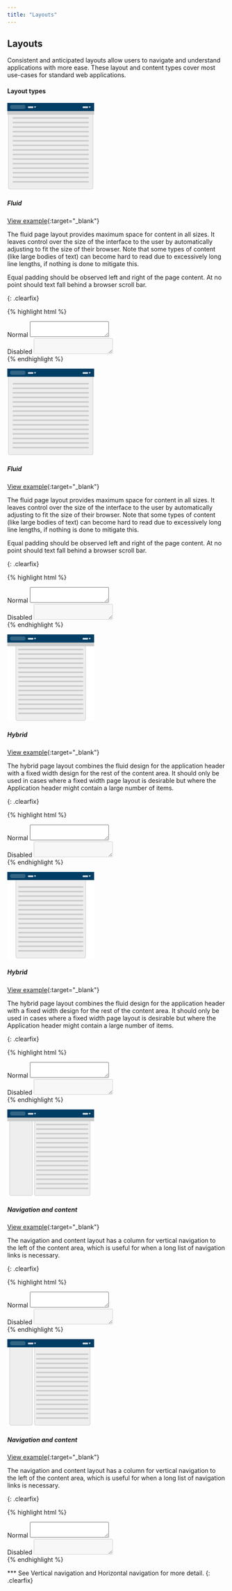 ```yaml
---
title: "Layouts"
---
```


<div class="pl-pattern pl-pattern-layouts">

## Layouts
Consistent and anticipated layouts allow users to navigate and understand applications with more ease. These layout and content types cover most use-cases for standard web applications.

#### Layout types

<div class="pl-preview">

![Fixed width layout](layouts/images/layout-fluid_wApp.png)

##### Fluid

[View example](layouts/fluid_wApp.html){:target="_blank"}

The fluid page layout provides maximum space for content in all sizes. It leaves control over the size of the interface to the user by automatically adjusting to fit the size of their browser. Note that some types of content (like large bodies of text) can become hard to read due to excessively long line lengths, if nothing is done to mitigate this.

Equal padding should be observed left and right of the page content. At no point should text fall behind a browser scroll bar.


</div>

{: .clearfix}

{% highlight html %}
<form role="form" class="form">
  <div class="mdl-textfield mdl-js-textfield mdl-textfield--floating-label">
    <label for="ta12" class="mdl-textfield__label">Normal</label>
    <textarea class="mdl-textfield__input" id="ta12" rows="2"></textarea>
  </div>
  <div class="mdl-textfield mdl-js-textfield mdl-textfield--floating-label">
    <label for="ta13" class="mdl-textfield__label">Disabled</label>
    <textarea class="mdl-textfield__input" id="ta13" rows="2" disabled></textarea>
  </div>  
</form>
{% endhighlight %}

<div class="pl-preview">

![Fixed width layout](layouts/images/layout-fluid.png)

##### Fluid

[View example](layouts/fluid.html){:target="_blank"}

The fluid page layout provides maximum space for content in all sizes. It leaves control over the size of the interface to the user by automatically adjusting to fit the size of their browser. Note that some types of content (like large bodies of text) can become hard to read due to excessively long line lengths, if nothing is done to mitigate this.

Equal padding should be observed left and right of the page content. At no point should text fall behind a browser scroll bar.


</div>

{: .clearfix}

{% highlight html %}
<form role="form" class="form">
  <div class="mdl-textfield mdl-js-textfield mdl-textfield--floating-label">
    <label for="ta12" class="mdl-textfield__label">Normal</label>
    <textarea class="mdl-textfield__input" id="ta12" rows="2"></textarea>
  </div>
  <div class="mdl-textfield mdl-js-textfield mdl-textfield--floating-label">
    <label for="ta13" class="mdl-textfield__label">Disabled</label>
    <textarea class="mdl-textfield__input" id="ta13" rows="2" disabled></textarea>
  </div>  
</form>
{% endhighlight %}

<div class="pl-preview">

![Hybrid layout](layouts/images/layout-hybrid_wApp.png)

##### Hybrid

[View example](layouts/hybrid_wApp.html){:target="_blank"}

The hybrid page layout combines the fluid design for the application header with a fixed width design for the rest of the content area. It should only be used in cases where a fixed width page layout is desirable but where the Application header might contain a large number of items.
</div>

{: .clearfix}

{% highlight html %}
<form role="form" class="form">
  <div class="mdl-textfield mdl-js-textfield mdl-textfield--floating-label">
    <label for="ta12" class="mdl-textfield__label">Normal</label>
    <textarea class="mdl-textfield__input" id="ta12" rows="2"></textarea>
  </div>
  <div class="mdl-textfield mdl-js-textfield mdl-textfield--floating-label">
    <label for="ta13" class="mdl-textfield__label">Disabled</label>
    <textarea class="mdl-textfield__input" id="ta13" rows="2" disabled></textarea>
  </div>  
</form>
{% endhighlight %}

<div class="pl-preview">

![Hybrid layout](layouts/images/layout-hybrid.png)

##### Hybrid

[View example](layouts/hybrid.html){:target="_blank"}

The hybrid page layout combines the fluid design for the application header with a fixed width design for the rest of the content area. It should only be used in cases where a fixed width page layout is desirable but where the Application header might contain a large number of items.
</div>

{: .clearfix}

{% highlight html %}
<form role="form" class="form">
  <div class="mdl-textfield mdl-js-textfield mdl-textfield--floating-label">
    <label for="ta12" class="mdl-textfield__label">Normal</label>
    <textarea class="mdl-textfield__input" id="ta12" rows="2"></textarea>
  </div>
  <div class="mdl-textfield mdl-js-textfield mdl-textfield--floating-label">
    <label for="ta13" class="mdl-textfield__label">Disabled</label>
    <textarea class="mdl-textfield__input" id="ta13" rows="2" disabled></textarea>
  </div>  
</form>
{% endhighlight %}

<div class="pl-preview">

![Navigation and content](layouts/images/type-content-navigation_wApp.png)

##### Navigation and content

[View example](layouts/type-content-navigation_wApp.html){:target="_blank"}

The navigation and content layout has a column for vertical navigation to the left of the content area, which is useful for when a long list of navigation links is necessary.

</div>

{: .clearfix}

{% highlight html %}
<form role="form" class="form">
  <div class="mdl-textfield mdl-js-textfield mdl-textfield--floating-label">
    <label for="ta12" class="mdl-textfield__label">Normal</label>
    <textarea class="mdl-textfield__input" id="ta12" rows="2"></textarea>
  </div>
  <div class="mdl-textfield mdl-js-textfield mdl-textfield--floating-label">
    <label for="ta13" class="mdl-textfield__label">Disabled</label>
    <textarea class="mdl-textfield__input" id="ta13" rows="2" disabled></textarea>
  </div>  
</form>
{% endhighlight %}

<div class="pl-preview">

![Navigation and content](layouts/images/type-content-navigation.png)

##### Navigation and content

[View example](layouts/type-content-navigation.html){:target="_blank"}

The navigation and content layout has a column for vertical navigation to the left of the content area, which is useful for when a long list of navigation links is necessary.

</div>

{: .clearfix}

{% highlight html %}
<form role="form" class="form">
  <div class="mdl-textfield mdl-js-textfield mdl-textfield--floating-label">
    <label for="ta12" class="mdl-textfield__label">Normal</label>
    <textarea class="mdl-textfield__input" id="ta12" rows="2"></textarea>
  </div>
  <div class="mdl-textfield mdl-js-textfield mdl-textfield--floating-label">
    <label for="ta13" class="mdl-textfield__label">Disabled</label>
    <textarea class="mdl-textfield__input" id="ta13" rows="2" disabled></textarea>
  </div>  
</form>
{% endhighlight %}

*** See Vertical navigation and Horizontal navigation for more detail.
{: .clearfix}

</div>
